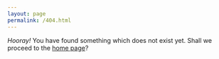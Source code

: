 ```yaml
---
layout: page
permalink: /404.html
---
```

*Hooray!*
You have found something which does not exist yet. Shall we proceed to the [home page](https://sdll.github.io)?
